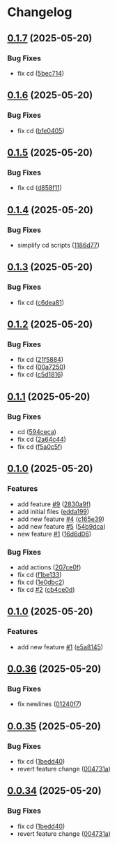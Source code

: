 # Changelog

## [0.1.7](https://github.com/cerfical/example-actions-2/compare/v0.1.6...v0.1.7) (2025-05-20)


### Bug Fixes

* fix cd ([5bec714](https://github.com/cerfical/example-actions-2/commit/5bec7147a5f094533bc7db3ce56aa224dbd72f51))

## [0.1.6](https://github.com/cerfical/example-actions-2/compare/v0.1.5...v0.1.6) (2025-05-20)


### Bug Fixes

* fix cd ([bfe0405](https://github.com/cerfical/example-actions-2/commit/bfe040572bdbbff998c92b537cf3ff84b800f926))

## [0.1.5](https://github.com/cerfical/example-actions-2/compare/v0.1.4...v0.1.5) (2025-05-20)


### Bug Fixes

* fix cd ([d858f11](https://github.com/cerfical/example-actions-2/commit/d858f11bc1136b3af5b8ab4fbcae425706af09a1))

## [0.1.4](https://github.com/cerfical/example-actions-2/compare/v0.1.3...v0.1.4) (2025-05-20)


### Bug Fixes

* simplify cd scripts ([1186d77](https://github.com/cerfical/example-actions-2/commit/1186d772035338069c40932c1e63d4b624f11e9b))

## [0.1.3](https://github.com/cerfical/example-actions-2/compare/v0.1.2...v0.1.3) (2025-05-20)


### Bug Fixes

* fix cd ([c6dea81](https://github.com/cerfical/example-actions-2/commit/c6dea817a73acc54e61a23fc284f26d8ee0b56ff))

## [0.1.2](https://github.com/cerfical/example-actions-2/compare/v0.1.1...v0.1.2) (2025-05-20)


### Bug Fixes

* fix cd ([21f5884](https://github.com/cerfical/example-actions-2/commit/21f58847222bbb885a08e834cef8a8ade880c37b))
* fix cd ([00a7250](https://github.com/cerfical/example-actions-2/commit/00a7250e39e62e91aff0159211a16838b797d024))
* fix cd ([c5d1816](https://github.com/cerfical/example-actions-2/commit/c5d18160e9d743ee3a509b5e5edc090413012aca))

## [0.1.1](https://github.com/cerfical/example-actions-2/compare/v0.1.0...v0.1.1) (2025-05-20)


### Bug Fixes

* cd ([594ceca](https://github.com/cerfical/example-actions-2/commit/594ceca427585d4279c99b70e9e0c66d909ff91d))
* fix cd ([2a64c44](https://github.com/cerfical/example-actions-2/commit/2a64c44394f70d0ebfc1b40638c099f0f9814634))
* fix cd ([f5a0c5f](https://github.com/cerfical/example-actions-2/commit/f5a0c5f3011ecd7da9904aa77a2da52a39a564f4))

## [0.1.0](https://github.com/cerfical/example-actions-2/compare/v0.0.1...v0.1.0) (2025-05-20)


### Features

* add feature [#9](https://github.com/cerfical/example-actions-2/issues/9) ([2830a9f](https://github.com/cerfical/example-actions-2/commit/2830a9f33993a0dbf676041cd1f1deef86270f22))
* add initial files ([edda199](https://github.com/cerfical/example-actions-2/commit/edda199b37c19d794f97233183a3d01a7c5a159c))
* add new feature [#4](https://github.com/cerfical/example-actions-2/issues/4) ([c165e39](https://github.com/cerfical/example-actions-2/commit/c165e39a88f8f49386791f68f3be22864a68fdc4))
* add new feature [#5](https://github.com/cerfical/example-actions-2/issues/5) ([54b9dca](https://github.com/cerfical/example-actions-2/commit/54b9dca152d8efd97579088f55c40dc023a096dc))
* new feature [#1](https://github.com/cerfical/example-actions-2/issues/1) ([16d6d06](https://github.com/cerfical/example-actions-2/commit/16d6d06fabea5a51c0d820c2873960fc76b0109f))


### Bug Fixes

* add actions ([207ce0f](https://github.com/cerfical/example-actions-2/commit/207ce0f7874bcce20543921264fc2f4f3aadd4e0))
* fix cd ([f1be133](https://github.com/cerfical/example-actions-2/commit/f1be13378c473943c2067f3ed62adf16d5cc1c03))
* fix cd ([1e0dbc2](https://github.com/cerfical/example-actions-2/commit/1e0dbc253911da29a932767f523b54f07cb45530))
* fix cd [#2](https://github.com/cerfical/example-actions-2/issues/2) ([cb4ce0d](https://github.com/cerfical/example-actions-2/commit/cb4ce0d609bdffe66948785c1fa2eb18dc442559))

## [0.1.0](https://github.com/cerfical/example-actions/compare/v0.0.36...v0.1.0) (2025-05-20)


### Features

* add new feature [#1](https://github.com/cerfical/example-actions/issues/1) ([e5a8145](https://github.com/cerfical/example-actions/commit/e5a81455d444e3bda05f89cb1a12d872ba295cb0))

## [0.0.36](https://github.com/cerfical/example-actions/compare/v0.0.35...v0.0.36) (2025-05-20)


### Bug Fixes

* fix newlines ([01240f7](https://github.com/cerfical/example-actions/commit/01240f73168def3c4d494e39a619d56bc47033d8))

## [0.0.35](https://github.com/cerfical/example-actions/compare/v0.0.34...v0.0.35) (2025-05-20)


### Bug Fixes

* fix cd ([1bedd40](https://github.com/cerfical/example-actions/commit/1bedd40d3fa0cc744dad59bba4c59fe8e741ec39))
* revert feature change ([004731a](https://github.com/cerfical/example-actions/commit/004731abe19243dc21c66708657732e83ae23f1e))

## [0.0.34](https://github.com/cerfical/example-actions/compare/v0.0.33...v0.0.34) (2025-05-20)


### Bug Fixes

* fix cd ([1bedd40](https://github.com/cerfical/example-actions/commit/1bedd40d3fa0cc744dad59bba4c59fe8e741ec39))
* revert feature change ([004731a](https://github.com/cerfical/example-actions/commit/004731abe19243dc21c66708657732e83ae23f1e))
